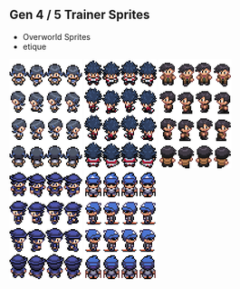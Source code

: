 ## Gen 4 / 5 Trainer Sprites
- Overworld Sprites
- etique

![candice.png](candice.png)
![hugh.png](hugh.png)
![looker.png](looker.png)
![riley.png](riley.png)
![skier_m.png](skier_m.png)

